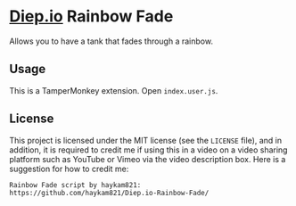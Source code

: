 # [Diep.io](http://diep.io/) Rainbow Fade

Allows you to have a tank that fades through a rainbow.

## Usage

This is a TamperMonkey extension. Open `index.user.js`.

## License

This project is licensed under the MIT license (see the `LICENSE` file), and in addition, it is required to credit me if using this in a video on a video sharing platform such as YouTube or Vimeo via the video description box. Here is a suggestion for how to credit me:

    Rainbow Fade script by haykam821: https://github.com/haykam821/Diep.io-Rainbow-Fade/
